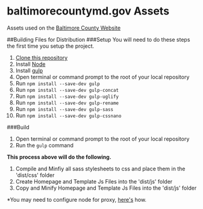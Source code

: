 # baltimorecountymd.gov Assets
Assets used on the [Baltimore County Website](https://www.baltimorecountymd.gov/index.html)

##Building Files for Distribution
###Setup
You will need to do these steps the first time you setup the project.

1. [Clone this repository](https://help.github.com/articles/working-with-repositories/)
2. Install [Node](https://nodejs.org/download/)
3. Install [gulp](https://github.com/gulpjs/gulp/blob/master/docs/getting-started.md)
4. Open terminal or command prompt to the root of your local repository
5. Run ``npm install --save-dev gulp``
6. Run ``npm install --save-dev gulp-concat``
7. Run ``npm install --save-dev gulp-uglify``
8. Run ``npm install --save-dev gulp-rename``
9. Run ``npm install --save-dev gulp-sass``
10. Run ``npm install --save-dev gulp-cssnano``

###Build
1. Open terminal or command prompt to the root of your local repository
2. Run the ``gulp`` command

**This process above will do the following.**

1. Compile and Minfiy all sass stylesheets to css and place them in the 'dist/css' folder
2. Create Homepage and Template Js Files into the 'dist/js' folder
3. Copy and Minify Homepage and Template Js Files into the 'dist/js' folder

*You may need to configure node for proxy, [here's](http://jjasonclark.com/how-to-setup-node-behind-web-proxy/) how.
